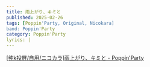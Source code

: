 ```yaml
---
title: 雨上がり、キミと
published: 2025-02-26
tags: [Poppin'Party, Original, Nicokara]
band: Poppin'Party
category: Poppin'Party
lyrics: |
---
```



<summary>
    <a href="https://www.bilibili.com/video/BV1obPVeNEL2/">
        [纯k投屏/自用/ニコカラ]雨上がり、キミと - Poppin'Party
    </a>
</summary>

